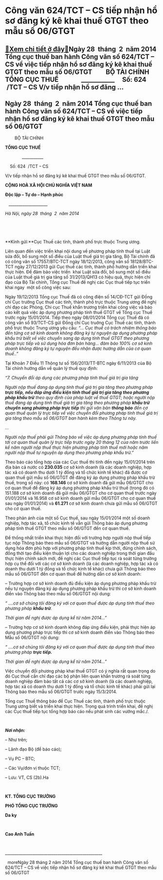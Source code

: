 Công văn 624/TCT – CS tiếp nhận hồ sơ đăng ký kê khai thuế GTGT theo mẫu số 06/GTGT
===================================================================================

[:gift:Xem chi tiết ở đây:gift:](https://hddtvn.com/cong-van-624-tct-cs-tiep-nhan-ho-so-dang-ky-ke-khai-thue-gtgt-theo-mau-so-06-gtgt/)Ngày 28  tháng  2  năm 2014 Tổng cục thuế ban hành Công văn số 624/TCT – CS về việc tiếp nhận hồ sơ đăng ký kê khai thuế GTGT theo mẫu số 06/GTGT         BỘ TÀI CHÍNH    TỔNG CỤC THUẾ               \_\_\_\_\_\_\_\_\_\_\_     Số: 624  /TCT – CS V/v tiếp nhận hồ sơ đăng …
------------------------------------------------------------------------------------------------------------------------------------------------------------------------------------------------------------------------------------------------------------------------------



Ngày 28  tháng  2  năm 2014 Tổng cục thuế ban hành Công văn số 624/TCT – CS về việc tiếp nhận hồ sơ đăng ký kê khai thuế GTGT theo mẫu số 06/GTGT
---------------------------------------------------------------------------------------------------------------------------------------------------







        BỘ TÀI CHÍNH  

**TỔNG CỤC THUẾ**  

               \_\_\_\_\_\_\_\_\_\_\_  

     Số: 624  /TCT – CS  

 V/v tiếp nhận hồ sơ đăng ký kê khai thuế GTGT theo mẫu số 06/GTGT.

**CỘNG HOÀ XÃ HỘI CHỦ NGHĨA VIỆT NAM**  

**Độc lập – Tự do – Hạnh phúc**  

    \_\_\_\_\_\_\_\_\_\_\_\_\_\_\_\_\_\_\_\_  

*Hà Nội, ngày 28  tháng  2  năm 2014*  

  



 



**Kính gửi:**Cục Thuế các tỉnh, thành phố trực thuộc Trung ương.

Liên quan đến việc triển khai nội dung về phương pháp tính thuế tại Luật sửa đổi, bổ sung một số điều của Luật thuế giá trị gia tăng, Bộ Tài chính đã có công văn số 17557/BTC-TCT ngày 18/12/2013, công văn số 18128/BTC-TCT ngày 27/12/2013 gửi Cục thuế các tỉnh, thành phố hướng dẫn triển khai thực hiện. Để đảm bảo việc triển  khai Luật sửa đổi, bổ sung một số điều của Luật thuế giá trị gia tăng số 31/2013/QH13 có hiệu quả, thực hiện chỉ đạo của Bộ Tài chính, Tổng cục Thuế đề nghị các Cục thuế tiếp tục triển khai ngay  một số công việc sau:


Ngày 19/12/2013 Tổng cục Thuế đã có công điện số 14/CĐ-TCT gửi Đồng chí Cục trưởng Cục thuế các tỉnh, thành phố trực thuộc Trung ương đề nghị chỉ đạo các Phòng, Chi cục Thuế khẩn trương triển khai công việc và báo cáo kết quả việc áp dụng phương pháp tính thuế GTGT về Tổng cục Thuế trước ngày 15/01/2014. Tiếp theo ngày 08/01/2014 Tổng cục Thuế đã có công văn số 93/TCT-CS gửi Đồng chí Cục truởng Cục Thuế các tỉnh, thành phố trực thuộc Trung ương yêu cầu: *“… Cục thuế có trách nhiệm thông báo đến từng cơ sở kinh doanh không đăng ký tự nguyện áp dụng phương pháp khấu trừ biết về việc chuyển sang áp dụng tính thuế GTGT theo phương pháp trực tiếp và sử dụng hóa đơn bán hàng… đảm bảo 100% cơ sở kinh doanh không đăng ký tự nguyện đều nhận được hướng dẫn của cơ quan thuế..”*


Tại Khoản 7 Điều 11 Thông tư số 156/2013/TT-BTC ngày 6/11/2013 của Bộ Tài chính hướng dẫn về quản lý thuế quy định:


*“7. Chuyển đổi áp dụng các phương pháp tính thuế giá trị gia tăng*  

*Người nộp thuế đang áp dụng tính thuế giá trị gia tăng theo phương pháp **trực tiếp,** **nếu đáp ứng điều kiện tính thuế giá trị gia tăng theo phương pháp khấu trừ** theo quy định của pháp luật về thuế GTGT; hoặc người nộp thuế đang áp dụng tính thuế giá trị gia tăng theo phương pháp **khấu trừ** **chuyển sang phương pháp trực tiếp** thì gửi văn bản **thông báo** đến cơ quan thuế quản lý trực tiếp về việc chuyển đổi phương pháp tính thuế giá trị gia tăng theo mẫu số 06/GTGT ban hành kèm theo Thông tư này.*  

*…*  

*Người nộp thuế phải gửi Thông báo về việc áp dụng phương pháp tính thuế tới cơ quan thuế quản lý trực tiếp trước ngày 20 tháng 12 của năm trước liền kề năm người nộp thuế thực hiện phương pháp tính thuế mới hoặc năm người nộp thuế tự nguyện áp dụng theo phương pháp khấu trừ.”*


Theo báo cáo tổng hợp của các Cục thuế thì tính đến ngày 15/01/2014 trên địa bàn cả nước có **230.035** cơ sở kinh doanh (là các doanh nghiệp, hợp tác xã có doanh thu dưới 1 tỷ đồng và tổ chức kinh tế khác) đã được cơ quan thuế gửi mẫu số 06/GTGT để đăng ký áp dụng phương pháp khấu trừ thuế, trong số này: có **168.146** cơ sở kinh doanh đã gửi mẫu 06/GTGT cho cơ quan thuế để đăng ký áp dụng phương pháp khấu trừ thuế (trong đó có 151.188 cơ sở kinh doanh đã gửi mẫu 06/GTGT cho cơ quan thuế trước ngày 01/01/2014 và 16.958 cơ sở kinh doanh gửi mẫu 06/GTGT cho cơ quan thuế sau ngày 01/01/2014) và **61.271** cơ sở kinh doanh chưa gửi mẫu số 06/GTGT cho cơ quan thuế.  

Theo phản ánh của một số Cục thuế, sau ngày 15/01/2014 một số doanh nghiệp, hợp tác xã, tổ chức kinh tế vẫn gửi Thông báo áp dụng phương pháp tính thuế GTGT theo mẫu số 06/GTGT đến cơ quan thuế.


Để thống nhất triển khai thực hiện đối với trường hợp người nộp thuế tiếp tục nộp Thông báo theo mẫu số 06/GTGT và hướng dẫn người nộp thuế sử dụng hóa đơn phù hợp với phương pháp tính thuế kịp thời, đúng chính sách, đồng thời tạo điều kiện thuận lợi cho các doanh nghiệp trong thời gian đầu thực hiện chính sách mới, đề nghị các Cục thuế tiếp tục rà soát từng trường hợp cụ thể đối với các cơ sở kinh doanh (là các doanh nghiệp, hợp tác xã có doanh thu dưới 1 tỷ đồng và tổ chức kinh tế khác) chưa gửi Thông báo theo mẫu số 06/GTGT đến cơ quan thuế để hướng dẫn cơ sở kinh doanh:


– Trường hợp cơ sở kinh doanh đủ điều kiện áp dụng phương pháp khấu trừ nếu tự nguyện đăng ký áp dụng phương pháp khấu trừ thì cơ sở kinh doanh điền vào Thông báo theo mẫu số 06/GTGT nội dung:  

*“ ….cơ sở chúng tôi đăng ký với cơ quan thuế được áp dụng tính thuế theo phương pháp **khấu trừ**.*   

*Thời gian đề nghị được áp dụng kể từ năm 2014…”*


– Trường hợp cơ sở kinh doanh không đáp ứng điều kiện, phải thực hiện áp dụng phương pháp trực tiếp thì cơ sở kinh doanh điền vào Thông báo theo Mẫu số 06/GTGT nội dung:  

*“ ….cơ sở chúng tôi đăng ký với cơ quan thuế được áp dụng tính thuế theo phương pháp **trực tiếp.***  

*Thời gian đề nghị được áp dụng kể từ năm 2014…”*


Việc chuyển đổi phương pháp khai thuế GTGT có ý nghĩa rất quan trọng do đó Cục thuế cần chỉ đạo các bộ phận liên quan khẩn trương rà soát từng doanh nghiệp đảm bảo tất cả các cơ sở kinh doanh (là các doanh nghiệp, hợp tác xã có doanh thu dưới 1 tỷ đồng và tổ chức kinh tế khác) phải gửi lại Thông báo theo mẫu số 06/GTGT trước ngày 15/3/2014.  

Tổng cục Thuế thông báo để Cục Thuế các tỉnh, thành phố trực thuộc Trung ương biết và triển khai thực hiện. Trong quá trình triển khai, đề nghị các Cục thuế tiếp tục tổng hợp báo cáo nếu phát sinh các vướng mắc./.  

 






***Nơi nhận:***  

 – Như trên;  

 – Lãnh đạo Bộ (để báo cáo);  

 – Vụ PC – BTC;  

 – Các Vụ/đơn vị thuộc TCT;  

 – Lưu: VT, CS (2b).Ha  

  


**KT. TỔNG CỤC TRƯỞNG**  

**PHÓ TỔNG CỤC TRƯỞNG** 
 



**Da ky**  

  

**Cao Anh Tuấn**




 



  

\_\_\_\_\_\_\_\_\_\_\_\_\_\_\_\_\_\_\_\_\_\_\_\_\_\_\_\_\_\_\_\_\_\_\_\_\_\_\_\_\_\_\_\_\_\_\_\_\_\_  

  
moreNgày 28 tháng 2 năm 2014 Tổng cục thuế ban hành Công văn số 624/TCT – CS về việc tiếp nhận hồ sơ đăng ký kê khai thuế GTGT theo mẫu số 06/GTGT


